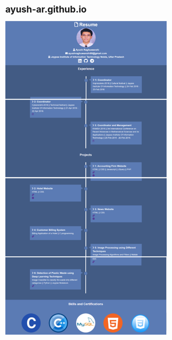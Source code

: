 # ayush-ar.github.io
<img src="./gitignore/1.PNG">
<img src="./gitignore/2.PNG">
<img src="./gitignore/3.PNG">
<img src="./gitignore/4.PNG">
